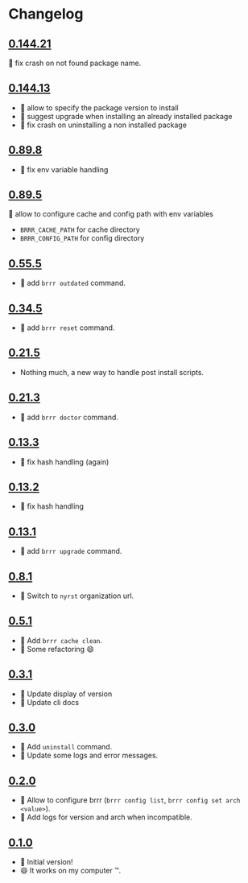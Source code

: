 # Changelog

## [0.144.21](https://github.com/nyrst/brrr/releases/tag/v0.144.21)

:bug: fix crash on not found package name.

## [0.144.13](https://github.com/nyrst/brrr/releases/tag/v0.144.13)

- :gift: allow to specify the package version to install
- :gift: suggest upgrade when installing an already installed package
- :bug: fix crash on uninstalling a non installed package

## [0.89.8](https://github.com/nyrst/brrr/releases/tag/v0.89.8)

- :bug: fix env variable handling

## [0.89.5](https://github.com/nyrst/brrr/releases/tag/v0.89.5)

:gift: allow to configure cache and config path with env variables

- `BRRR_CACHE_PATH` for cache directory
- `BRRR_CONFIG_PATH` for config directory

## [0.55.5](https://github.com/nyrst/brrr/releases/tag/v0.55.5)

- :gift: add `brrr outdated` command.

## [0.34.5](https://github.com/nyrst/brrr/releases/tag/v0.34.5)

- :gift: add `brrr reset` command.

## [0.21.5](https://github.com/nyrst/brrr/releases/tag/v0.21.5)

- Nothing much, a new way to handle post install scripts.

## [0.21.3](https://github.com/nyrst/brrr/releases/tag/v0.21.3)

- :gift: add `brrr doctor` command.

## [0.13.3](https://github.com/nyrst/brrr/releases/tag/v0.13.3)

- :bug: fix hash handling (again)

## [0.13.2](https://github.com/nyrst/brrr/releases/tag/v0.13.2)

- :bug: fix hash handling

## [0.13.1](https://github.com/nyrst/brrr/releases/tag/v0.13.1)

- :gift: add `brrr upgrade` command.

## [0.8.1](https://github.com/nyrst/brrr/releases/tag/v0.8.1)

- :truck: Switch to `nyrst` organization url.

## [0.5.1](https://github.com/nyrst/brrr/releases/tag/v0.5.1)

- :gift: Add `brrr cache clean`.
- :wrench: Some refactoring :smile:

## [0.3.1](https://github.com/nyrst/brrr/releases/tag/v0.3.1)

- :art: Update display of version
- :memo: Update cli docs

## [0.3.0](https://github.com/nyrst/brrr/releases/tag/v0.3.0)

- :gift: Add `uninstall` command.
- :art: Update some logs and error messages.

## [0.2.0](https://github.com/nyrst/brrr/releases/tag/v0.2.0)

- :gift: Allow to configure brrr (`brrr config list`, `brrr config set arch <value>`).
- :memo: Add logs for version and arch when incompatible.

## [0.1.0](https://github.com/nyrst/brrr/releases/tag/v0.1.0)

- :rocket: Initial version!
- :smile: It works on my computer :tm:.